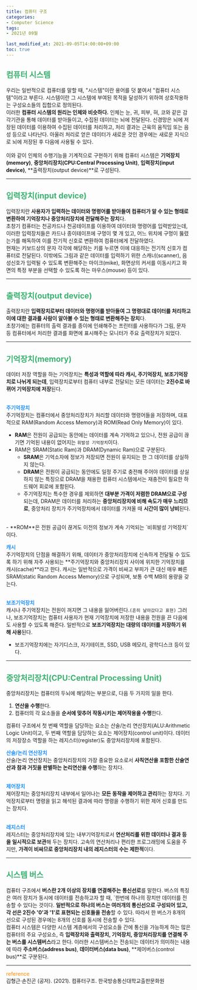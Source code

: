 ```yaml
---
title: 컴퓨터 구조
categories:
- Computer Science
tags: 
- 2021년 09월

last_modified_at: 2021-09-05T14:00:00+09:00
toc: true
---
```


## <span style="color:MediumSeaGreen">컴퓨터 시스템</span>

 우리는 일반적으로 컴퓨터를 말할 때, "시스템"이란 용어를 덧 붙여서 "컴퓨터 시스템"이라고 부른다. 시스템이란 그 시스템에 부여된 목적을 달성하기 위하여 상호작용하는 구성요소들의 집합으로 정의된다.  
이러한 **컴퓨터 시스템의 원리는 인체와 비슷하다.** 인체는 눈, 귀, 피부, 혀, 코와 같은 감각기관을 통해 데이터를 받아들이고, 수집된 데이터는 뇌에 전달된다. 신경망은 뇌에 저장된 데이터를 이용하여 수집된 데이터를 처리하고, 처리 결과는 근육의 움직임 또는 음성 등으로 나타난다. 아울러 처리로 얻은 데이터가 새로운 것인 경우에는 새로운 지식으로 뇌에 저장된 후 다음에 사용될 수 있다.  
<br>
이와 같이 인체의 수행기능을 기계적으로 구현하기 위해 컴퓨터 시스템은 **기억장치(memory)**, **중앙처리장치(CPU:Central Processing Unit)**, **입력장치(input device)**, **출력장치(output device)**로 구성된다.

* * *

## <span style="color:MediumSeaGreen">입력장치(input device)</span>
입력장치란 **사용자가 입력하는 데이터와 명령어를 받아들여 컴퓨터가 알 수 있는 형태로 변환하여 기억장치나 중앙처리장치에 전달해주는 장치**다.  
초창기 컴퓨터는 천공카드나 천공테이프를 이용하여 데이터와 명령어를 입력받았는데, 이러한 입력장치들은 카드나 종이테이프에 구멍이 몇 개 있고, 어느 위치에 구멍이 뚫렸는가를 해독하여 이를 전기적 신호로 변환하여 컴퓨터에게 전달하였다.  
현재는 키보드상의 문자 각각에 해당하는 키를 누르면 이에 대응하는 전기적 신호가 컴퓨터로 전달된다. 이밖에도 그림과 같은 데이터를 입력하기 위한 스캐너(scanner), 음성신호가 입력될 수 있도록 변환해주는 마이크(mike), 화면상의 커서를 이동시키고 화면의 특정 부분을 선택할 수 있도록 하는 마우스(mouse) 등이 있다.

* * *

## <span style="color:MediumSeaGreen">출력장치(output device)</span>
출력장치란 **입력장치로부터 데이터와 명령어를 받아들여 그 명령대로 데이터를 처리하고 이에 대한 결과를 사람이 알아볼 수 있는 형태로 변환해주는 장치**다.  
초창기에는 컴퓨터의 출력 결과를 종이에 인쇄해주는 프린터를 사용하다가 그림, 문자 등 컴퓨터에서 처리한 결과를 화면에 표시해주는 모니터가 주요 출력장치가 되었다.

* * *

## <span style="color:MediumSeaGreen">기억장치(memory)</span>

데이터 저장 역할을 하는 기억장치는 **특성과 역할에 따라 캐시, 주기억장치, 보조기억장치로 나뉘게 되는데**, 입력장치로부터 컴퓨터 내부로 전달되는 모든 데이터는 **2진수로 바뀌어 기억장치에 저장**된다.  
<br>

<span style="color:DodgerBlue">**주기억장치**</span>  
 주기억장치는 컴퓨터에서 중앙처리장치가 처리할 데이터와 명령어들을 저장하며, 대표적으로 RAM(Random Access Memory)과 ROM(Read Only Memory)이 있다.  

- **RAM**은 전원이 공급되는 동안에는 데이터를 계속 기억하고 있으나, 전원 공급이 끊기면 기억된 내용이 없어지는 `휘발성 기억장치`이다.
- RAM은 SRAM(Static Ram)과 DRAM(Dynamic Ram)으로 구분된다.
    - **SRAM**은 기억소자에 정보가 저장되면 전원이 유지되는 한 그 데이터를 상실하지 않는다.
    - **DRAM**은 전원이 공급되는 동안에도 일정 주기로 충전해 주어야 데이터를 상실하지 않는 특징으로 DRAM을 채용한 컴퓨터 시스템에서는 재충전이 필요한 하드웨어 회로에 포함된다.
    - 주기억장치는 특수한 경우를 제외하면 **대부분 가격이 저렴한 DRAM으로 구성**되는데, DRAM은 데이터를 처리하는 **중앙처리장치에 비해 속도가 매우 느리므로**, 중앙처리 장치가 주기억장치에서 데이터를 가져올 때 **시간이 많이 낭비**된다.  
<br>
- **ROM**은 전원 공급이 끊겨도 이전의 정보가 계속 기억되는 `비휘발성 기억장치`이다.  
<br>

<span style="color:DodgerBlue">**캐시**</span>  
 주기억장치의 단점을 해결하기 위해, 데이터가 중앙처리장치에 신속하게 전달될 수 있도록 하기 위해 자주 사용되는 **주기억장치와 중앙처리장치 사이에 위치한 기억장치를 캐시(cache)**라고 한다. 캐시는 일반적으로 가격이 비싸고 부피가 큰 대신 매우 빠른 SRAM(static Random Access Memory)으로 구성되며, 보통 수백 MB의 용량을 갖는다.  
 <br>

<span style="color:DodgerBlue">**보조기억장치**</span>  
캐시나 주기억장치는 전원이 꺼지면 그 내용을 잃어버린다.`(흔히 날아갔다고 표현)` 그러나, 보조기억장치는 컴퓨터 사용자가 현재 기억장치에 저장한 내용을 전원을 끈 다음에도 사용할 수 있도록 해준다. 일반적으로 **보조기억장치는 대량의 데이터를 저장하기 위해 사용**된다. 
- 보조기억장치에는 자기디스크, 자기테이프, SSD, USB 메모리, 광학디스크 등이 있다.

* * *  

## <span style="color:MediumSeaGreen">중앙처리장치(CPU:Central Processing Unit)</span>

중앙처리장치는 컴퓨터의 두뇌에 해당하는 부분으로, 다음 두 가지의 일을 한다.  
1. **연산을 수행**한다.
2. 컴퓨터의 각 요소들을 **순서에 맞추어 작동시키는 제어작용을 수행**한다.  

컴퓨터 구조에서 첫 번째 역할을 담당하는 요소는 산술/논리 연산장치(ALU:Arithmetic Logic Unit)이고, 두 번째 역할을 담당하는 요소는 제어장치(control unit)이다. 데이터의 저장장소 역할을 하는 레지스터(register)도 중앙처리장치에 포함된다.

<span style="color:DodgerBlue">**산술/논리 연산장치**</span>  
산술/논리 연산장치는 중앙처리장치의 가장 중요한 요소로서 **사칙연산을 포함한 산술연산과 참과 거짓을 판별하는 논리연산을 수행**하는 장치다.  
<br>

<span style="color:DodgerBlue">**제어장치**</span>  
제어장치는 중앙처리장치 내부에서 일어나는 **모든 동작을 제어하고 관리**하는 장치다. 기억장치로부터 명령을 읽고 해석된 결과에 따라 명령을 수행하기 위한 제어 신호를 만드는 장치다.  
<br>

<span style="color:DodgerBlue">**레지스터**</span>  
레지스터는 중앙처리장치에 있는 내부기억장치로서 **연산처리를 위한 데이터나 결과 등을 일시적으로 보관**해 두는 장치다. 고속의 연산처리나 편리한 프로그래밍에 도움을 주지만, **가격이 비싸므로 중앙처리장치 내의 레지스터의 수는 제한적**이다.

* * *

## <span style="color:MediumSeaGreen">시스템 버스</span>
컴퓨터 구조에서 **버스란 2개 이상의 장치를 연결해주는 통신선로**를 말한다. 버스의 특징은 여러 장치가 동시에 데이터를 전송하고자 할 때, `한번에 하나의 장치만 데이터를 전송할 수 있다는 것이다. **일반적으로 하나의 버스는 여러개의 통신선으로 구성되어 있고, 각 선은 2진수 '0'과 '1'로 표현되는 신호들을 전송**할 수 있다. 따라서 한 버스가 8개의 선으로 구성된 경우에는 8개의 신호를 동시에 전송할 수 있다.  
컴퓨터 시스템은 다양한 시스템 계층에서의 구성요소들 간에 통신을 가능하게 하는 많은 컴퓨터의 주요 구성요소, 즉 **입력장치와 출력장치, 기억장치, 중앙처리장치를 연결해 주는 버스를 시스템버스**라고 한다. 이러한 시스템버스는 전송되는 데이터가 의미하는 내용에 따라 **주소버스(address bus)**, **데이터버스(data bus)**, **제어버스(control bus)**로 구분된다.

***
<span style="color:DarkOrange">reference</span>  
김형근·손진곤 (공저). (2021). 컴퓨터구조. 한국방송통신대학교출판문화원